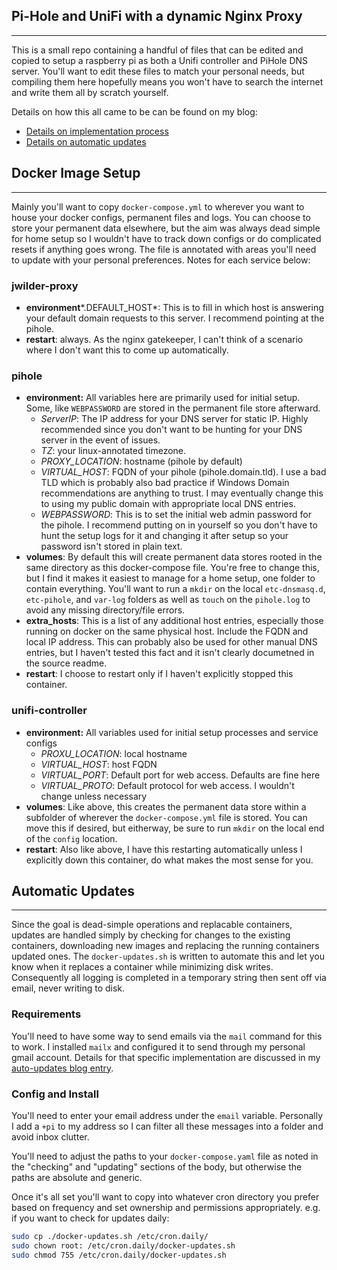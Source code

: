 ## Pi-Hole and UniFi with a dynamic Nginx Proxy
----
This is a small repo containing a handful of files that can be edited and copied to setup a raspberry pi as both a Unifi controller and PiHole DNS server. You'll want to edit these files to match your personal needs, but compiling them here hopefully means you won't have to search the internet and write them all by scratch yourself.

Details on how this all came to be can be found on my blog:
* [Details on implementation process](https://crayzeigh.com/how-to-setup-pihole/)
* [Details on automatic updates](https://crayzeigh.com/automated-docker-image-package-updates-on-rasberry-pi)

## Docker Image Setup
----
Mainly you'll want to copy `docker-compose.yml` to wherever you want to house your docker configs, permanent files and logs. You can choose to store your permanent data elsewhere, but the aim was always dead simple for home setup so I wouldn't have to track down configs or do complicated resets if anything goes wrong. The file is annotated with areas you'll need to update with your personal preferences. Notes for each service below:

### jwilder-proxy

- **environment***.DEFAULT_HOST*: This is to fill in which host is answering your default domain requests to this server. I recommend pointing at the pihole.
- **restart**: always. As the nginx gatekeeper, I can't think of a scenario where I don't want this to come up automatically.

### pihole

- **environment:** All variables here are primarily used for initial setup. Some, like `WEBPASSWORD` are stored in the permanent file store afterward.  
    - *ServerIP*: The IP address for your DNS server for static IP. Highly recommended since you don't want to be hunting for your DNS server in the event of issues.  
    - *TZ*: your linux-annotated timezone. 
    - *PROXY_LOCATION*: hostname (pihole by default)
    - *VIRTUAL_HOST*: FQDN of your pihole (pihole.domain.tld). I use a bad TLD which is probably also bad practice if Windows Domain recommendations are anything to trust. I may eventually change this to using my public domain with appropriate local DNS entries.  
    - *WEBPASSWORD*: This is to set the initial web admin password for the pihole. I recommend putting on in yourself so you don't have to hunt the setup logs for it and changing it after setup so your password isn't stored in plain text.
- **volumes**: By default this will create permanent data stores rooted in the same directory as this docker-compose file. You're free to change this, but I find it makes it easiest to manage for a home setup, one folder to contain everything. You'll want to run a `mkdir` on the local `etc-dnsmasq.d`, `etc-pihole`, and `var-log` folders as well as `touch` on the `pihole.log` to avoid any missing directory/file errors. 
- **extra_hosts**: This is a list of any additional host entries, especially those running on docker on the same physical host. Include the FQDN and local IP address. This can probably also be used for other manual DNS entries, but I haven't tested this fact and it isn't clearly documetned in the source readme.
- **restart**: I choose to restart only if I haven't explicitly stopped this container. 

### unifi-controller

- **environment:** All variables used for initial setup processes and service configs
    - *PROXU_LOCATION*: local hostname
    - *VIRTUAL_HOST*: host FQDN
    - *VIRTUAL_PORT*: Default port for web access. Defaults are fine here
    - *VIRTUAL_PROTO*: Default protocol for web access. I wouldn't change unless necessary
- **volumes**: Like above, this creates the permanent data store within a subfolder of wherever the `docker-compose.yml` file is stored. You can move this if desired, but eitherway, be sure to run `mkdir` on the local end of the `config` location.
- **restart**: Also like above, I have this restarting automatically unless I explicitly down this container, do what makes the most sense for you.

## Automatic Updates
----
Since the goal is dead-simple operations and replacable containers, updates are handled simply by checking for changes to the existing containers, downloading new images and replacing the running containers updated ones. The `docker-updates.sh` is written to automate this and let you know when it replaces a container while minimizing disk writes. Consequently all logging is completed in a temporary string then sent off via email, never writing to disk.

### Requirements
You'll need to have some way to send emails via the `mail` command for this to work. I installed `mailx` and configured it to send through my personal gmail account. Details for that specific implementation are discussed in my [auto-updates blog entry](https://crayzeigh.com/automated-docker-image-package-updates-on-rasberry-pi).

### Config and Install
You'll need to enter your email address under the `email` variable. Personally I add a `+pi` to my address so I can filter all these messages into a folder and avoid inbox clutter.

You'll need to adjust the paths to your `docker-compose.yaml` file as noted in the "checking" and "updating" sections of the body, but otherwise the paths are absolute and generic.

Once it's all set you'll want to copy into whatever cron directory you prefer based on frequency and set ownership and permissions appropriately. e.g. if you want to check for updates daily:

```bash
sudo cp ./docker-updates.sh /etc/cron.daily/
sudo chown root: /etc/cron.daily/docker-updates.sh
sudo chmod 755 /etc/cron.daily/docker-updates.sh
```
